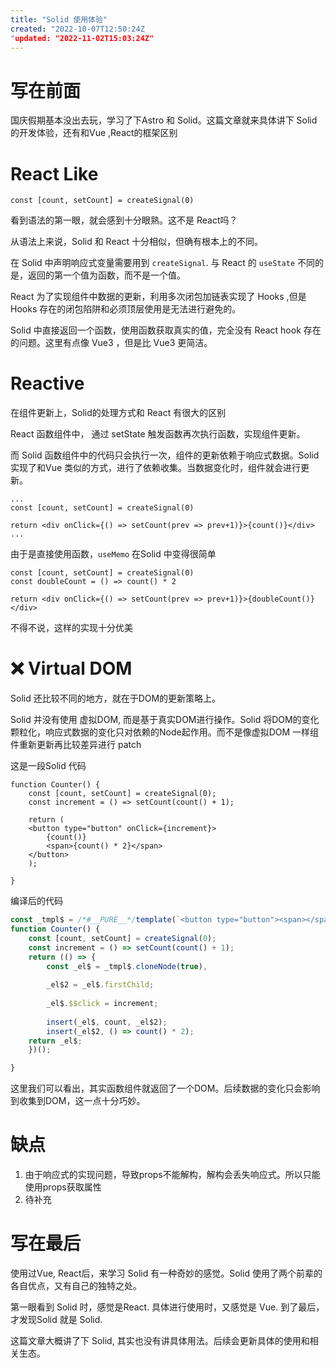 ```yaml
---
title: "Solid 使用体验"
created: "2022-10-07T12:50:24Z
"updated: "2022-11-02T15:03:24Z"
---
```

# 写在前面
国庆假期基本没出去玩，学习了下Astro 和 Solid。这篇文章就来具体讲下 Solid  的开发体验，还有和Vue ,React的框架区别
# React Like
```tsx
const [count, setCount] = createSignal(0)
```
看到语法的第一眼，就会感到十分眼熟。这不是 React吗？ 

从语法上来说，Solid 和 React 十分相似，但确有根本上的不同。

在 Solid 中声明响应式变量需要用到 `createSignal`.  与 React 的 `useState` 不同的是，返回的第一个值为函数，而不是一个值。

React 为了实现组件中数据的更新，利用多次闭包加链表实现了 Hooks ,但是 Hooks 存在的闭包陷阱和必须顶层使用是无法进行避免的。

Solid 中直接返回一个函数，使用函数获取真实的值，完全没有 React hook 存在的问题。这里有点像 Vue3 ，但是比 Vue3  更简洁。

# Reactive
在组件更新上，Solid的处理方式和 React 有很大的区别

React 函数组件中， 通过 setState 触发函数再次执行函数，实现组件更新。

而 Solid 函数组件中的代码只会执行一次，组件的更新依赖于响应式数据。Solid 实现了和Vue 类似的方式，进行了依赖收集。当数据变化时，组件就会进行更新。
```tsx
...
const [count, setCount] = createSignal(0)

return <div onClick={() => setCount(prev => prev+1)}>{count()}</div>
...
```
由于是直接使用函数，`useMemo` 在Solid 中变得很简单
```tsx
const [count, setCount] = createSignal(0)
const doubleCount = () => count() * 2

return <div onClick={() => setCount(prev => prev+1)}>{doubleCount()}</div>
```
不得不说，这样的实现十分优美
#  ❌ Virtual DOM
Solid 还比较不同的地方，就在于DOM的更新策略上。

Solid 并没有使用 虚拟DOM, 而是基于真实DOM进行操作。Solid 将DOM的变化颗粒化，响应式数据的变化只对依赖的Node起作用。而不是像虚拟DOM 一样组件重新更新再比较差异进行 patch

这是一段Solid 代码
```tsx
function Counter() {
	const [count, setCount] = createSignal(0);
	const increment = () => setCount(count() + 1);
	  
	return (
	<button type="button" onClick={increment}>
		{count()}
		<span>{count() * 2}</span>
	</button>
	);

}
```
编译后的代码
```ts
const _tmpl$ = /*#__PURE__*/template(`<button type="button"><span></span></button>`, 4);
function Counter() {
	const [count, setCount] = createSignal(0);
	const increment = () => setCount(count() + 1);
	return (() => {
		const _el$ = _tmpl$.cloneNode(true),
		
		_el$2 = _el$.firstChild;
		
		_el$.$$click = increment;
		
		insert(_el$, count, _el$2);
		insert(_el$2, () => count() * 2);
	return _el$;
	})();

}
```
这里我们可以看出，其实函数组件就返回了一个DOM。后续数据的变化只会影响到收集到DOM，这一点十分巧妙。

# 缺点

1. 由于响应式的实现问题，导致props不能解构，解构会丢失响应式。所以只能使用props获取属性
2. 待补充

# 写在最后
使用过Vue, React后，来学习 Solid 有一种奇妙的感觉。Solid 使用了两个前辈的各自优点，又有自己的独特之处。

第一眼看到 Solid 时，感觉是React. 具体进行使用时，又感觉是 Vue. 到了最后，才发现Solid 就是 Solid.

这篇文章大概讲了下 Solid, 其实也没有讲具体用法。后续会更新具体的使用和相关生态。

